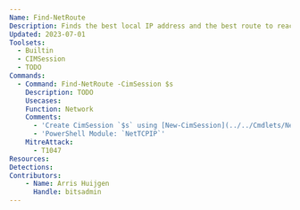 ```yaml
---
Name: Find-NetRoute
Description: Finds the best local IP address and the best route to reach a remote address
Updated: 2023-07-01
Toolsets:
  - Builtin
  - CIMSession
  - TODO
Commands:
  - Command: Find-NetRoute -CimSession $s
    Description: TODO
    Usecases:
    Function: Network
    Comments:
      - 'Create CimSession `$s` using [New-CimSession](../../Cmdlets/New-CimSession/)'
      - 'PowerShell Module: `NetTCPIP`'
    MitreAttack:
      - T1047
Resources:
Detections:
Contributors:
    - Name: Arris Huijgen
      Handle: bitsadmin
---
```

